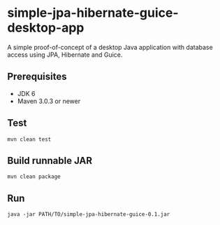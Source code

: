 simple-jpa-hibernate-guice-desktop-app
======================================

A simple proof-of-concept of a desktop Java application with database access using JPA, Hibernate and Guice.

## Prerequisites ##
- JDK 6
- Maven 3.0.3 or newer

## Test ##

```
mvn clean test
```

## Build runnable JAR ##

```
mvn clean package
```

## Run ##

```
java -jar PATH/TO/simple-jpa-hibernate-guice-0.1.jar
```
